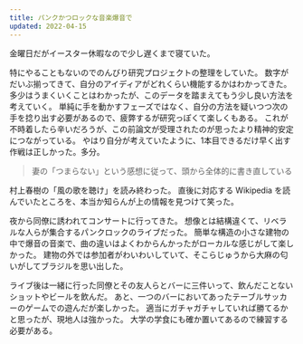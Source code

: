 ```yaml
---
title: パンクかつロックな音楽爆音で
updated: 2022-04-15
---
```


金曜日だがイースター休暇なので少し遅くまで寝ていた。

特にやることもないのでのんびり研究プロジェクトの整理をしていた。
数字がだいぶ揃ってきて、自分のアイディアがどれくらい機能するかはわかってきた。
多少はうまくいくことはわかったが、このデータを踏まえてもう少し良い方法を考えていく。
単純に手を動かすフェーズではなく、自分の方法を疑いつつ次の手を捻り出す必要があるので、疲弊するが研究っぽくて楽しくもある。
これが不時着したら辛いだろうが、この前論文が受理されたのが思ったより精神的安定につながっている。
やはり自分が考えていたように、1本目できるだけ早く出す作戦は正しかった。多分。

> 妻の「つまらない」という感想に従って、頭から全体的に書き直している

村上春樹の「風の歌を聴け」を読み終わった。
直後に対応する Wikipedia を読んでいたところを、本当か知らんが上の情報を見つけて笑った。

夜から同僚に誘われてコンサートに行ってきた。
想像とは結構違くて、リベラルな人らが集合するパンクロックのライブだった。
簡単な構造の小さな建物の中で爆音の音楽で、曲の違いはよくわからんかったがローカルな感じがして楽しかった。
建物の外では参加者がわいわいしていて、そこらじゅうから大麻の匂いがしてブラジルを思い出した。

ライブ後は一緒に行った同僚とその友人らとバーに三件いって、飲んだことないショットやビールを飲んだ。
あと、一つのバーにおいてあったテーブルサッカーのゲームでの遊んだが楽しかった。
適当にガチャガチャしていれば勝てるかと思ったが、現地人は強かった。
大学の学食にも確か置いてあるので練習する必要がある。
